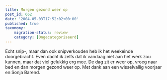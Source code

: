 ```yaml
---
title: Morgen gezond weer op
post_id: 662
date: '2004-05-03T17:52:02+00:00'
published: true
taxonomy:
    migration-status: review
    category: [Ongecategoriseerd]
---
```

Echt snip-, maar dan ook snipverkouden heb ik het weekeinde doorgebracht. Even dacht ik zelfs dat ik vandaag niet aan het werk zou kunnen, maar dat viel gelukkig erg mee. De dag zit er weer op, vroeg naar bed en dan morgen gezond weer op. Met dank aan een wisselvallig voorjaar en Sonja Barend.